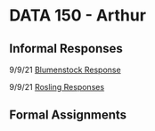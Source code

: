 # DATA 150 - Arthur

## Informal Responses

9/9/21 [Blumenstock Response](...)

9/9/21 [Rosling Responses](rosling.md)

## Formal Assignments
